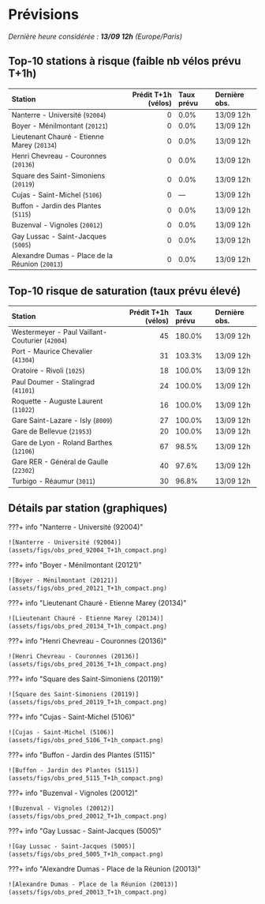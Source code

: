 # Prévisions

*Dernière heure considérée : **13/09 12h** (Europe/Paris)*

## Top-10 stations à risque (faible nb vélos prévu T+1h)

| Station                                         |   Prédit T+1h (vélos) | Taux prévu   | Dernière obs.   |
|:------------------------------------------------|----------------------:|:-------------|:----------------|
| Nanterre - Université (`92004`)                 |                     0 | 0.0%         | 13/09 12h       |
| Boyer - Ménilmontant (`20121`)                  |                     0 | 0.0%         | 13/09 12h       |
| Lieutenant Chauré - Etienne Marey (`20134`)     |                     0 | 0.0%         | 13/09 12h       |
| Henri Chevreau - Couronnes (`20136`)            |                     0 | 0.0%         | 13/09 12h       |
| Square des Saint-Simoniens (`20119`)            |                     0 | 0.0%         | 13/09 12h       |
| Cujas - Saint-Michel (`5106`)                   |                     0 | —            | 13/09 12h       |
| Buffon - Jardin des Plantes (`5115`)            |                     0 | 0.0%         | 13/09 12h       |
| Buzenval - Vignoles (`20012`)                   |                     0 | 0.0%         | 13/09 12h       |
| Gay Lussac - Saint-Jacques (`5005`)             |                     0 | 0.0%         | 13/09 12h       |
| Alexandre Dumas - Place de la Réunion (`20013`) |                     0 | 0.0%         | 13/09 12h       |

## Top-10 risque de saturation (taux prévu élevé)

| Station                                         |   Prédit T+1h (vélos) | Taux prévu   | Dernière obs.   |
|:------------------------------------------------|----------------------:|:-------------|:----------------|
| Westermeyer - Paul Vaillant-Couturier (`42004`) |                    45 | 180.0%       | 13/09 12h       |
| Port - Maurice Chevalier (`41304`)              |                    31 | 103.3%       | 13/09 12h       |
| Oratoire - Rivoli (`1025`)                      |                    18 | 100.0%       | 13/09 12h       |
| Paul Doumer - Stalingrad (`41101`)              |                    24 | 100.0%       | 13/09 12h       |
| Roquette - Auguste Laurent (`11022`)            |                    16 | 100.0%       | 13/09 12h       |
| Gare Saint-Lazare - Isly (`8009`)               |                    27 | 100.0%       | 13/09 12h       |
| Gare de Bellevue (`21953`)                      |                    20 | 100.0%       | 13/09 12h       |
| Gare de Lyon - Roland Barthes (`12106`)         |                    67 | 98.5%        | 13/09 12h       |
| Gare RER - Général de Gaulle (`22302`)          |                    40 | 97.6%        | 13/09 12h       |
| Turbigo - Réaumur (`3011`)                      |                    30 | 96.8%        | 13/09 12h       |

## Détails par station (graphiques)

???+ info "Nanterre - Université (92004)"

    ![Nanterre - Université (92004)](assets/figs/obs_pred_92004_T+1h_compact.png)

???+ info "Boyer - Ménilmontant (20121)"

    ![Boyer - Ménilmontant (20121)](assets/figs/obs_pred_20121_T+1h_compact.png)

???+ info "Lieutenant Chauré - Etienne Marey (20134)"

    ![Lieutenant Chauré - Etienne Marey (20134)](assets/figs/obs_pred_20134_T+1h_compact.png)

???+ info "Henri Chevreau - Couronnes (20136)"

    ![Henri Chevreau - Couronnes (20136)](assets/figs/obs_pred_20136_T+1h_compact.png)

???+ info "Square des Saint-Simoniens (20119)"

    ![Square des Saint-Simoniens (20119)](assets/figs/obs_pred_20119_T+1h_compact.png)

???+ info "Cujas - Saint-Michel (5106)"

    ![Cujas - Saint-Michel (5106)](assets/figs/obs_pred_5106_T+1h_compact.png)

???+ info "Buffon - Jardin des Plantes (5115)"

    ![Buffon - Jardin des Plantes (5115)](assets/figs/obs_pred_5115_T+1h_compact.png)

???+ info "Buzenval - Vignoles (20012)"

    ![Buzenval - Vignoles (20012)](assets/figs/obs_pred_20012_T+1h_compact.png)

???+ info "Gay Lussac - Saint-Jacques (5005)"

    ![Gay Lussac - Saint-Jacques (5005)](assets/figs/obs_pred_5005_T+1h_compact.png)

???+ info "Alexandre Dumas - Place de la Réunion (20013)"

    ![Alexandre Dumas - Place de la Réunion (20013)](assets/figs/obs_pred_20013_T+1h_compact.png)

